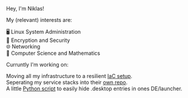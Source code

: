Hey, I'm Niklas!<br />

My (relevant) interests are:

  🖥  Linux System Administration <br />
  🔐  Encryption and Security <br />
  🌐  Networking <br />
  🧮  Computer Science and Mathematics <br />
  
Curruntly I'm working on:

  Moving all my infrastructure to a resilient [IaC setup](https://github.com/nklsfrt/infra). <br />
  Seperating my service stacks into their [own repo](https://github.com/nklsfrt/stacks). <br />
  A little [Python script](https://github.com/nklsfrt/deskhide) to easily hide .desktop entries in ones DE/launcher. <br />

<!---
nklsfrt/nklsfrt is a ✨ special ✨ repository because its `README.md` (this file) appears on your GitHub profile.
You can click the Preview link to take a look at your changes.

- 👋 Hi, I’m @nklsfrt
- 👀 I’m interested in ...
- 🌱 I’m currently learning ...
- 💞️ I’m looking to collaborate on ...
- 📫 How to reach me ...

--->
